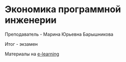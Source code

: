# Экономика программной инженерии

Преподаватель - Марина Юрьевна Барышникова

Итог - экзамен

Материалы на [e-learning](https://e-learning.bmstu.ru/iu7/course/view.php?id=9)
